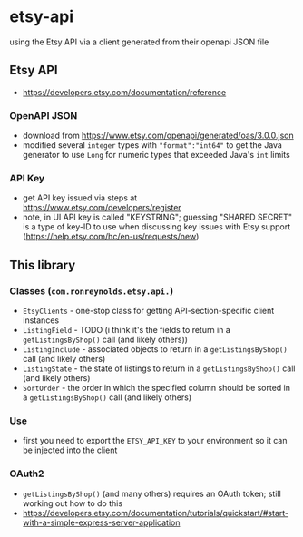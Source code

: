 # etsy-api
using the Etsy API via a client generated from their openapi JSON file

## Etsy API
* https://developers.etsy.com/documentation/reference


### OpenAPI JSON
* download from https://www.etsy.com/openapi/generated/oas/3.0.0.json
* modified several `integer` types with `"format":"int64"` to get the Java generator to use `Long` for numeric types that exceeded Java's `int` limits

### API Key
* get API key issued via steps at https://www.etsy.com/developers/register
* note, in UI API key is called "KEYSTRING"; guessing "SHARED SECRET" is a type of key-ID to use when discussing key issues with Etsy support (https://help.etsy.com/hc/en-us/requests/new)

## This library

### Classes (`com.ronreynolds.etsy.api.`)
* `EtsyClients` - one-stop class for getting API-section-specific client instances
* `ListingField` - TODO (i think it's the fields to return in a `getListingsByShop()` call (and likely others))
* `ListingInclude` - associated objects to return in a `getListingsByShop()` call (and likely others)
* `ListingState` - the state of listings to return in a `getListingsByShop()` call (and likely others)
* `SortOrder` - the order in which the specified column should be sorted in a `getListingsByShop()` call (and likely others)

### Use
* first you need to export the `ETSY_API_KEY` to your environment so it can be injected into the client

### OAuth2
* `getListingsByShop()` (and many others) requires an OAuth token; still working out how to do this
* https://developers.etsy.com/documentation/tutorials/quickstart/#start-with-a-simple-express-server-application
